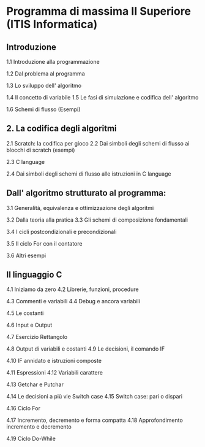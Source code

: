 # Programma di massima II Superiore (ITIS Informatica)

## Introduzione
1.1 Introduzione alla programmazione

1.2 Dal problema al programma

1.3 Lo sviluppo dell' algoritmo

1.4 Il concetto di variabile 1.5 Le fasi di simulazione e codifica dell' algoritmo

1.6 Schemi di flusso (Esempi) 

## 2. La codifica degli algoritmi

2.1 Scratch: la codifica per gioco 2.2 Dai simboli degli schemi di flusso ai blocchi di scratch (esempi)

2.3 C language

2.4 Dai simboli degli schemi di flusso alle istruzioni in C language


## Dall' algoritmo strutturato al programma: 
3.1 Generalità, equivalenza e ottimizzazione degli algoritmi

3.2 Dalla teoria alla pratica 3.3 Gli schemi di composizione fondamentali

3.4 I cicli postcondizionali e precondizionali

3.5 Il ciclo For con il contatore

3.6 Altri esempi


## Il linguaggio C

4.1 Iniziamo da zero 4.2 Librerie, funzioni, procedure

4.3 Commenti e variabili 4.4 Debug e ancora variabili

4.5 Le costanti

4.6 Input e Output

4.7 Esercizio Rettangolo

4.8 Output di variabili e costanti 4.9 Le decisioni, il comando IF

4.10 IF annidato e istruzioni composte

4.11 Espressioni 4.12 Variabili carattere

4.13 Getchar e Putchar

4.14 Le decisioni a più vie Switch case 4.15 Switch case: pari o dispari

4.16 Ciclo For

4.17 Incremento, decremento e forma compatta 4.18 Approfondimento incremento e decremento

4.19 Ciclo Do-While